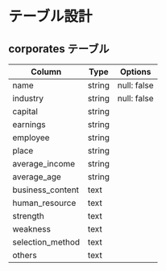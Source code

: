 # テーブル設計

## corporates テーブル

| Column             | Type   | Options                   |
| ------------------ | ------ | ------------------------- |
| name               | string | null: false               |
| industry           | string | null: false               |
| capital            | string |                           |
| earnings           | string |                           |
| employee           | string |                           |
| place              | string |                           |
| average_income     | string |                           |
| average_age        | string |                           |
| business_content   | text   |                           |
| human_resource     | text   |                           |
| strength           | text   |                           |
| weakness           | text   |                           |
| selection_method   | text   |                           |
| others             | text   |                           |